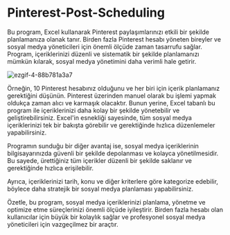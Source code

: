 # Pinterest-Post-Scheduling

Bu program, Excel kullanarak Pinterest paylaşımlarınızı etkili bir şekilde planlamanıza olanak tanır. Birden fazla Pinterest hesabı yöneten bireyler ve sosyal medya yöneticileri için önemli ölçüde zaman tasarrufu sağlar. Program, içeriklerinizi düzenli ve sistematik bir şekilde planlamanızı mümkün kılarak, sosyal medya yönetimini daha verimli hale getirir.

![ezgif-4-88b781a3a7](https://github.com/KrmKaplann/Pinterest-Post-Scheduling/assets/172985380/1e86e9d7-77d1-4046-9512-ad458d091514)


Örneğin, 10 Pinterest hesabınız olduğunu ve her biri için içerik planlamanız gerektiğini düşünün. Pinterest üzerinden manuel olarak bu işlemi yapmak oldukça zaman alıcı ve karmaşık olacaktır. Bunun yerine, Excel tabanlı bu program ile içeriklerinizi daha kolay bir şekilde yönetebilir ve geliştirebilirsiniz. Excel'in esnekliği sayesinde, tüm sosyal medya içeriklerinizi tek bir bakışta görebilir ve gerektiğinde hızlıca düzenlemeler yapabilirsiniz.

Programın sunduğu bir diğer avantaj ise, sosyal medya içeriklerinin bilgisayarınızda güvenli bir şekilde depolanması ve kolayca yönetilmesidir. Bu sayede, ürettiğiniz tüm içerikler düzenli bir şekilde saklanır ve gerektiğinde hızlıca erişilebilir. 

Ayrıca, içeriklerinizi tarih, konu ve diğer kriterlere göre kategorize edebilir, böylece daha stratejik bir sosyal medya planlaması yapabilirsiniz.

Özetle, bu program, sosyal medya içeriklerinizi planlama, yönetme ve optimize etme süreçlerinizi önemli ölçüde iyileştirir. Birden fazla hesabı olan kullanıcılar için büyük bir kolaylık sağlar ve profesyonel sosyal medya yöneticileri için vazgeçilmez bir araçtır.
